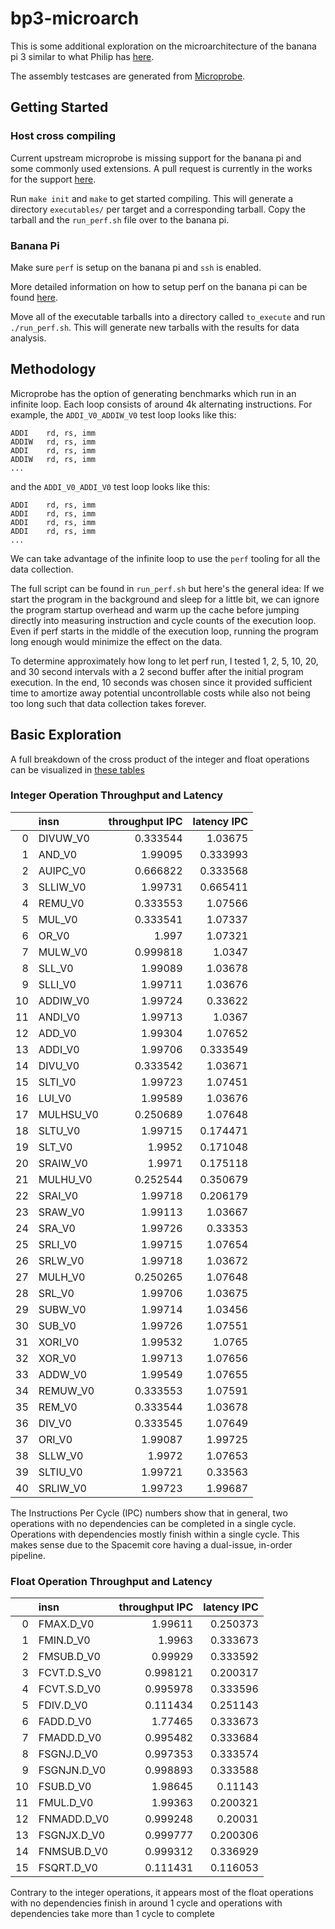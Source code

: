 # bp3-microarch

This is some additional exploration on the microarchitecture of the banana
pi 3 similar to what Philip has
[here](https://github.com/preames/bp3-microarch).

The assembly testcases are generated from
[Microprobe](https://github.com/IBM/microprobe).

## Getting Started

### Host cross compiling

Current upstream microprobe is missing support for the banana pi and some
commonly used extensions. A pull request is currently in the works for the
support [here](https://github.com/IBM/microprobe/pull/44).

Run `make init` and `make` to get started compiling. This will generate a
directory `executables/` per target and a corresponding tarball. Copy the
tarball and the `run_perf.sh` file over to the banana pi.

### Banana Pi

Make sure `perf` is setup on the banana pi and `ssh` is enabled.

More detailed information on how to setup perf on the banana pi can be found
[here](https://github.com/preames/public-notes/blob/master/riscv/bp3-setup.rst#id5).

Move all of the executable tarballs into a directory called `to_execute` and run
`./run_perf.sh`. This will generate new tarballs with the results for data
analysis.

## Methodology

Microprobe has the option of generating benchmarks which run in an infinite
loop. Each loop consists of around 4k alternating instructions. For example, the
`ADDI_V0_ADDIW_V0` test loop looks like this:
```
ADDI    rd, rs, imm
ADDIW   rd, rs, imm
ADDI    rd, rs, imm
ADDIW   rd, rs, imm
...
```
and the `ADDI_V0_ADDI_V0` test loop looks like this:
```
ADDI    rd, rs, imm
ADDI    rd, rs, imm
ADDI    rd, rs, imm
ADDI    rd, rs, imm
...
```

We can take advantage of the infinite loop to use the `perf` tooling for all the
data collection.

The full script can be found in `run_perf.sh` but here's the general idea: If
we start the program in the background and sleep for a little bit, we can
ignore the program startup overhead and warm up the cache before jumping
directly into measuring instruction and cycle counts of the execution loop.
Even if perf starts in the middle of the execution loop, running the program
long enough would minimize the effect on the data.

To determine approximately how long to let perf run, I tested 1, 2, 5, 10, 20,
and 30 second intervals with a 2 second buffer after the initial program
execution. In the end, 10 seconds was chosen since it provided sufficient time
to amortize away potential uncontrollable costs while also not being too long
such that data collection takes forever.

## Basic Exploration

A full breakdown of the cross product of the integer and float operations can be
visualized in [these tables](https://ewlu.github.io/bp3-microarch/)

### Integer Operation Throughput and Latency

|    | insn      |   throughput IPC |   latency IPC |
|---:|:----------|-----------------:|--------------:|
|  0 | DIVUW_V0  |         0.333544 |      1.03675  |
|  1 | AND_V0    |         1.99095  |      0.333993 |
|  2 | AUIPC_V0  |         0.666822 |      0.333568 |
|  3 | SLLIW_V0  |         1.99731  |      0.665411 |
|  4 | REMU_V0   |         0.333553 |      1.07566  |
|  5 | MUL_V0    |         0.333541 |      1.07337  |
|  6 | OR_V0     |         1.997    |      1.07321  |
|  7 | MULW_V0   |         0.999818 |      1.0347   |
|  8 | SLL_V0    |         1.99089  |      1.03678  |
|  9 | SLLI_V0   |         1.99711  |      1.03676  |
| 10 | ADDIW_V0  |         1.99724  |      0.33622  |
| 11 | ANDI_V0   |         1.99713  |      1.0367   |
| 12 | ADD_V0    |         1.99304  |      1.07652  |
| 13 | ADDI_V0   |         1.99706  |      0.333549 |
| 14 | DIVU_V0   |         0.333542 |      1.03671  |
| 15 | SLTI_V0   |         1.99723  |      1.07451  |
| 16 | LUI_V0    |         1.99589  |      1.03676  |
| 17 | MULHSU_V0 |         0.250689 |      1.07648  |
| 18 | SLTU_V0   |         1.99715  |      0.174471 |
| 19 | SLT_V0    |         1.9952   |      0.171048 |
| 20 | SRAIW_V0  |         1.9971   |      0.175118 |
| 21 | MULHU_V0  |         0.252544 |      0.350679 |
| 22 | SRAI_V0   |         1.99718  |      0.206179 |
| 23 | SRAW_V0   |         1.99113  |      1.03667  |
| 24 | SRA_V0    |         1.99726  |      0.33353  |
| 25 | SRLI_V0   |         1.99715  |      1.07654  |
| 26 | SRLW_V0   |         1.99718  |      1.03672  |
| 27 | MULH_V0   |         0.250265 |      1.07648  |
| 28 | SRL_V0    |         1.99706  |      1.03675  |
| 29 | SUBW_V0   |         1.99714  |      1.03456  |
| 30 | SUB_V0    |         1.99726  |      1.07551  |
| 31 | XORI_V0   |         1.99532  |      1.0765   |
| 32 | XOR_V0    |         1.99713  |      1.07656  |
| 33 | ADDW_V0   |         1.99549  |      1.07655  |
| 34 | REMUW_V0  |         0.333553 |      1.07591  |
| 35 | REM_V0    |         0.333544 |      1.03678  |
| 36 | DIV_V0    |         0.333545 |      1.07649  |
| 37 | ORI_V0    |         1.99087  |      1.99725  |
| 38 | SLLW_V0   |         1.9972   |      1.07653  |
| 39 | SLTIU_V0  |         1.99721  |      0.33563  |
| 40 | SRLIW_V0  |         1.99723  |      1.99687  |

The Instructions Per Cycle (IPC) numbers show that in general, two operations
with no dependencies can be completed in a single cycle. Operations with
dependencies mostly finish within a single cycle. This makes sense due to the
Spacemit core having a dual-issue, in-order pipeline.

### Float Operation Throughput and Latency

|    | insn        |   throughput IPC |   latency IPC |
|---:|:------------|-----------------:|--------------:|
|  0 | FMAX.D_V0   |         1.99611  |      0.250373 |
|  1 | FMIN.D_V0   |         1.9963   |      0.333673 |
|  2 | FMSUB.D_V0  |         0.99929  |      0.333592 |
|  3 | FCVT.D.S_V0 |         0.998121 |      0.200317 |
|  4 | FCVT.S.D_V0 |         0.995978 |      0.333596 |
|  5 | FDIV.D_V0   |         0.111434 |      0.251143 |
|  6 | FADD.D_V0   |         1.77465  |      0.333673 |
|  7 | FMADD.D_V0  |         0.995482 |      0.333684 |
|  8 | FSGNJ.D_V0  |         0.997353 |      0.333574 |
|  9 | FSGNJN.D_V0 |         0.998893 |      0.333588 |
| 10 | FSUB.D_V0   |         1.98645  |      0.11143  |
| 11 | FMUL.D_V0   |         1.99363  |      0.200321 |
| 12 | FNMADD.D_V0 |         0.999248 |      0.20031  |
| 13 | FSGNJX.D_V0 |         0.999777 |      0.200306 |
| 14 | FNMSUB.D_V0 |         0.999312 |      0.336929 |
| 15 | FSQRT.D_V0  |         0.111431 |      0.116053 |

Contrary to the integer operations, it appears most of the float operations with
no dependencies finish in around 1 cycle and operations with dependencies take
more than 1 cycle to complete
